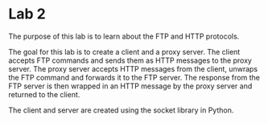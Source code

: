 # Lab 2
The purpose of this lab is to learn about the FTP and HTTP protocols.

The goal for this lab is to create a client and a proxy server. The client accepts FTP commands and sends them as HTTP messages to the proxy server. The proxy server accepts HTTP messages from the client, unwraps the FTP command and forwards it to the FTP server. The response from the FTP server is then wrapped in an HTTP message by the proxy server and returned to the client.

The client and server are created using the socket library in Python.
